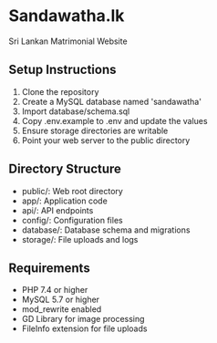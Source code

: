 # Sandawatha.lk

Sri Lankan Matrimonial Website

## Setup Instructions

1. Clone the repository
2. Create a MySQL database named 'sandawatha'
3. Import database/schema.sql
4. Copy .env.example to .env and update the values
5. Ensure storage directories are writable
6. Point your web server to the public directory

## Directory Structure

- public/: Web root directory
- app/: Application code
- api/: API endpoints
- config/: Configuration files
- database/: Database schema and migrations
- storage/: File uploads and logs

## Requirements

- PHP 7.4 or higher
- MySQL 5.7 or higher
- mod_rewrite enabled
- GD Library for image processing
- FileInfo extension for file uploads
